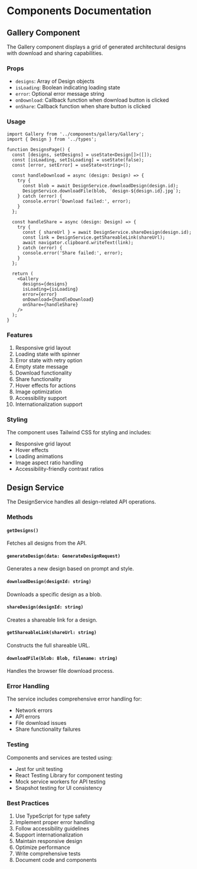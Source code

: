 # Components Documentation

## Gallery Component

The Gallery component displays a grid of generated architectural designs with download and sharing capabilities.

### Props

- `designs`: Array of Design objects
- `isLoading`: Boolean indicating loading state
- `error`: Optional error message string
- `onDownload`: Callback function when download button is clicked
- `onShare`: Callback function when share button is clicked

### Usage

```tsx
import Gallery from '../components/gallery/Gallery';
import { Design } from '../types';

function DesignsPage() {
  const [designs, setDesigns] = useState<Design[]>([]);
  const [isLoading, setIsLoading] = useState(false);
  const [error, setError] = useState<string>();

  const handleDownload = async (design: Design) => {
    try {
      const blob = await DesignService.downloadDesign(design.id);
      DesignService.downloadFile(blob, `design-${design.id}.jpg`);
    } catch (error) {
      console.error('Download failed:', error);
    }
  };

  const handleShare = async (design: Design) => {
    try {
      const { shareUrl } = await DesignService.shareDesign(design.id);
      const link = DesignService.getShareableLink(shareUrl);
      await navigator.clipboard.writeText(link);
    } catch (error) {
      console.error('Share failed:', error);
    }
  };

  return (
    <Gallery
      designs={designs}
      isLoading={isLoading}
      error={error}
      onDownload={handleDownload}
      onShare={handleShare}
    />
  );
}
```

### Features

1. Responsive grid layout
2. Loading state with spinner
3. Error state with retry option
4. Empty state message
5. Download functionality
6. Share functionality
7. Hover effects for actions
8. Image optimization
9. Accessibility support
10. Internationalization support

### Styling

The component uses Tailwind CSS for styling and includes:
- Responsive grid layout
- Hover effects
- Loading animations
- Image aspect ratio handling
- Accessibility-friendly contrast ratios

## Design Service

The DesignService handles all design-related API operations.

### Methods

#### `getDesigns()`
Fetches all designs from the API.

#### `generateDesign(data: GenerateDesignRequest)`
Generates a new design based on prompt and style.

#### `downloadDesign(designId: string)`
Downloads a specific design as a blob.

#### `shareDesign(designId: string)`
Creates a shareable link for a design.

#### `getShareableLink(shareUrl: string)`
Constructs the full shareable URL.

#### `downloadFile(blob: Blob, filename: string)`
Handles the browser file download process.

### Error Handling

The service includes comprehensive error handling for:
- Network errors
- API errors
- File download issues
- Share functionality failures

### Testing

Components and services are tested using:
- Jest for unit testing
- React Testing Library for component testing
- Mock service workers for API testing
- Snapshot testing for UI consistency

### Best Practices

1. Use TypeScript for type safety
2. Implement proper error handling
3. Follow accessibility guidelines
4. Support internationalization
5. Maintain responsive design
6. Optimize performance
7. Write comprehensive tests
8. Document code and components 